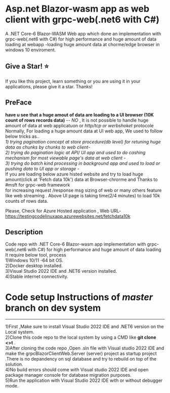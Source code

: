 # Asp.net Blazor-wasm app as web client with grpc-web(.net6 with C#)
A .NET Core-6 Blazor-WASM Web app which done an implementation with  grpc-web(.net6 with C#) for high performance and huge amount of data loading at webapp -loading huge amount data at chorme/edge browser in  windows 10 enviroment.

Give a Star! ⭐
----------------------------------------------------------------------------------------------------------------------
If you like this project, learn something or you are using it in your applications, please give it a star. Thanks!

PreFace
--------------------------------------------------------------------------------------------------------------------
**have u see that a huge amout of data are loading to a UI browser (10K count of rows  records data)** -- *NO* , It is not possible to handle  huge amount of data at web applicatuon or *http/tcp or werbshoket* protocole</br>
Normally, For loading a huge amount data at UI web app, We used to follow below tricks as.. </br>
*1) trying pagination concept at store procedure(db level) for retuning huge data as chunks by chunks to web client-</br>*
*2) trying do pagination logic at API/ UI app and used to do cashing mechanism for most viewable page's data at web client -</br>*
*3) trying do batch kind processing in background app and used to load or pushing data to UI app or storage - </br>*
If you are loading below azure histed website and try to load huge amount(click at 'Fetch data 10k') data at Browser-chrorme and Thanks to  #msft for grpc-web framework </br>
for increasing request /response msg sizing of web or many others feature like web streaming . Above UI page is taking  time(2/4 minutes) to load 10k counts of rows data.</br>

Please, Check for Azure Hosted application , Web URL- https://testingcodelinuxapp.azurewebsites.net/fetchdata10k

Description
----------------------------------------------------------------------------------------------------------------------
Code repo with  .NET Core-6 Blazor-wasm app implementation with  grpc-web(.net6 with C#) for high performance and huge amount of data loading </br>
It require below tool, process </br>
1)Windows 10/11 -64 bit OS. </br>
2)Docker desktop installed. </br>
3)Visual Studio 2022 IDE and .NET6 version installed. </br>
4)Stable internet connectivity. </br>

# Code setup Instructions of  *master* branch on dev system 
----------------------------------------------------------------------------------------------------------------------
1)First ,Make sure to install Visual Studio 2022 IDE and .NET6 version on the Local system. </br>
2)Clone this code repo to the local system by using  a CMD like **git clone <<git-url>>t** .</br>
3)After cloning the code repo ,Open .sln file with Visual studio 2022 IDE and make the  grpcBlazorClientWeb.Server (server) project as startup project .There is no depandency on sql database 
and try to rebuild on top of the solution. </br>
4)No build errors should come with Visual studio 2022 IDE and open package manager console  for database  migration purposes. </br> 
5)Run the application with Visual Studio 2022 IDE with or without debugger mode.

